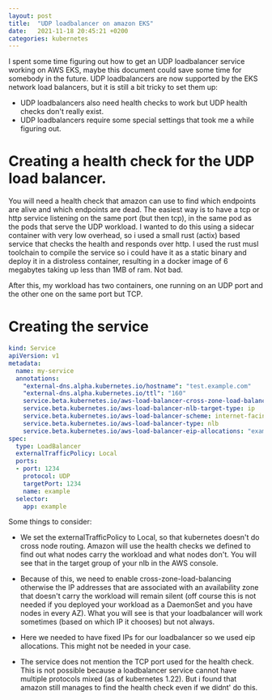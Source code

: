 ```yaml
---
layout: post
title:  "UDP loadbalancer on amazon EKS"
date:   2021-11-18 20:45:21 +0200
categories: kubernetes
---
```


I spent some time figuring out how to get an UDP loadbalancer service working on AWS EKS, maybe this document could save some time for somebody in the future.
UDP loadbalancers are now supported by the EKS network load balancers, but it is still a bit tricky to set them up:

* UDP loadbalancers also need health checks to work but UDP health checks don't really exist.
* UDP loadbalancers require some special settings that took me a while figuring out.

# Creating a health check for the UDP load balancer.

You will need a health check that amazon can use to find which endpoints are alive and which endpoints are dead. The easiest way is to have a tcp or http service listening on the same port (but then tcp), in the same pod as the pods that serve the UDP workload. I wanted to do this using a sidecar container with very low overhead, so i used a small rust (actix) based service that checks the health and responds over http. I used the rust musl toolchain to compile the service so i could have it as a static binary and deploy it in a distroless container, resulting in a docker image of 6 megabytes taking up less than 1MB of ram. Not bad.

After this, my workload has two containers, one running on an UDP port and the other one on the same port but TCP.

# Creating the service

```yaml
kind: Service
apiVersion: v1
metadata:
  name: my-service
  annotations:
    "external-dns.alpha.kubernetes.io/hostname": "test.example.com"
    "external-dns.alpha.kubernetes.io/ttl": "160"
    service.beta.kubernetes.io/aws-load-balancer-cross-zone-load-balancing-enabled: "true"
    service.beta.kubernetes.io/aws-load-balancer-nlb-target-type: ip
    service.beta.kubernetes.io/aws-load-balancer-scheme: internet-facing
    service.beta.kubernetes.io/aws-load-balancer-type: nlb
    service.beta.kubernetes.io/aws-load-balancer-eip-allocations: "example1,example2,example3"
spec:
  type: LoadBalancer
  externalTrafficPolicy: Local
  ports:
  - port: 1234
    protocol: UDP
    targetPort: 1234
    name: example
  selector:
    app: example

```

Some things to consider:

* We set the externalTrafficPolicy to Local, so that kubernetes doesn't do cross node routing. Amazon will use the health checks we defined to find out what nodes carry the workload and what nodes don't. You will see that in the target group of your nlb in the AWS console.

* Because of this, we need to enable cross-zone-load-balancing otherwise the IP addresses that are associated with an availability zone that doesn't carry the workload will remain silent (off course this is not needed if you deployed your workload as a DaemonSet and you have nodes in every AZ). What you will see is that your loadbalancer will work sometimes (based on which IP it chooses) but not always.

* Here we needed to have fixed IPs for our loadbalancer so we used eip allocations. This might not be needed in your case.

* The service does not mention the TCP port used for the health check. This is not possible because a loadbalancer service cannot have multiple protocols mixed (as of kubernetes 1.22). But i found that amazon still manages to find the health check even if we didnt' do this.

